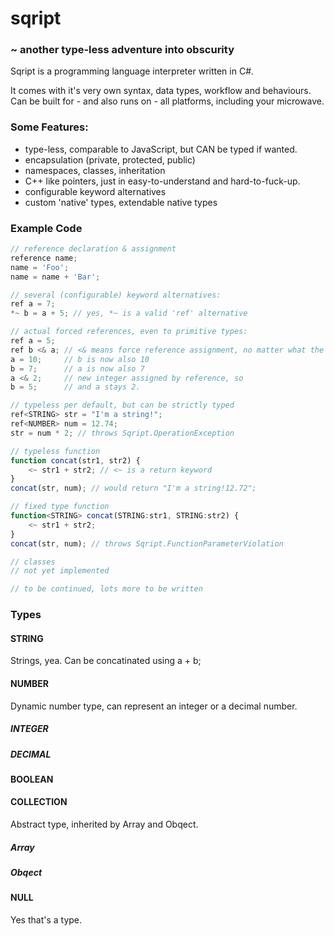 ﻿# sqript
### ~ another type-less adventure into obscurity

Sqript is a programming language interpreter written in C#.

It comes with it's very own syntax, data types, workflow and behaviours.
Can be built for - and also runs on - all platforms, including your microwave.

### Some Features:
 * type-less, comparable to JavaScript, but CAN be typed if wanted.
 * encapsulation (private, protected, public)
 * namespaces, classes, inheritation
 * C++ like pointers, just in easy-to-understand and hard-to-fuck-up.
 * configurable keyword alternatives
 * custom 'native' types, extendable native types

### Example Code
```javascript
// reference declaration & assignment
reference name;
name = 'Foo';
name = name + 'Bar';

// several (configurable) keyword alternatives:
ref a = 7;
*~ b = a + 5; // yes, *~ is a valid 'ref' alternative

// actual forced references, even to primitive types:
ref a = 5;
ref b <& a; // <& means force reference assignment, no matter what the type is
a = 10;		// b is now also 10
b = 7;		// a is now also 7
a <& 2;		// new integer assigned by reference, so
b = 5;		// and a stays 2.

// typeless per default, but can be strictly typed
ref<STRING> str = "I'm a string!";
ref<NUMBER> num = 12.74;
str = num * 2; // throws Sqript.OperationException

// typeless function
function concat(str1, str2) {
	<~ str1 + str2; // <~ is a return keyword
}
concat(str, num); // would return "I'm a string!12.72";

// fixed type function
function<STRING> concat(STRING:str1, STRING:str2) {
	<~ str1 + str2;
}
concat(str, num); // throws Sqript.FunctionParameterViolation

// classes
// not yet implemented

// to be continued, lots more to be written
```

### Types
#### STRING
Strings, yea. Can be concatinated using a + b;
#### NUMBER
Dynamic number type, can represent an integer or a decimal number.
##### INTEGER
##### DECIMAL
#### BOOLEAN
#### COLLECTION
Abstract type, inherited by Array and Obqect.
##### Array
##### Obqect
#### NULL
Yes that's a type.